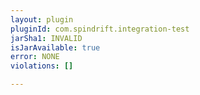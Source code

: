 ```yaml
---
layout: plugin
pluginId: com.spindrift.integration-test
jarSha1: INVALID
isJarAvailable: true
error: NONE
violations: []

---
```

